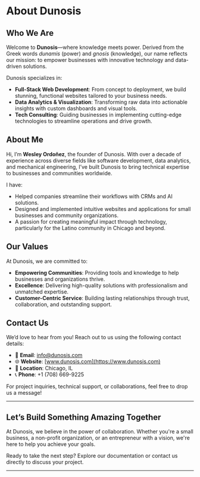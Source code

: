 # About Dunosis

## Who We Are

Welcome to **Dunosis**—where knowledge meets power. Derived from the Greek words *dunamis* (power) and *gnosis* (knowledge), our name reflects our mission: to empower businesses with innovative technology and data-driven solutions.

Dunosis specializes in:

- **Full-Stack Web Development**: From concept to deployment, we build stunning, functional websites tailored to your business needs.
- **Data Analytics & Visualization**: Transforming raw data into actionable insights with custom dashboards and visual tools.
- **Tech Consulting**: Guiding businesses in implementing cutting-edge technologies to streamline operations and drive growth.

## About Me

Hi, I’m **Wesley Ordoñez**, the founder of Dunosis. With over a decade of experience across diverse fields like software development, data analytics, and mechanical engineering, I’ve built Dunosis to bring technical expertise to businesses and communities worldwide.

I have:

- Helped companies streamline their workflows with CRMs and AI solutions.
- Designed and implemented intuitive websites and applications for small businesses and community organizations.
- A passion for creating meaningful impact through technology, particularly for the Latino community in Chicago and beyond.

## Our Values

At Dunosis, we are committed to:

- **Empowering Communities**: Providing tools and knowledge to help businesses and organizations thrive.
- **Excellence**: Delivering high-quality solutions with professionalism and unmatched expertise.
- **Customer-Centric Service**: Building lasting relationships through trust, collaboration, and outstanding support.

## Contact Us

We’d love to hear from you! Reach out to us using the following contact details:

- 📧 **Email**: [info@dunosis.com](mailto:info@dunosis.com)
- 🌐 **Website**: [www.dunosis.com](https://www.dunosis.com)
- 📍 **Location**: Chicago, IL
- 📞 **Phone**: +1 (708) 669-9225

For project inquiries, technical support, or collaborations, feel free to drop us a message!

---

## Let’s Build Something Amazing Together

At Dunosis, we believe in the power of collaboration. Whether you're a small business, a non-profit organization, or an entrepreneur with a vision, we're here to help you achieve your goals.

Ready to take the next step? Explore our documentation or contact us directly to discuss your project.

---